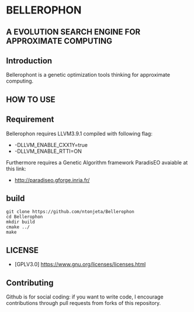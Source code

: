 BELLEROPHON
==============================================================
A EVOLUTION SEARCH ENGINE FOR APPROXIMATE COMPUTING
-------------------------------------------------





Introduction
------------


Bellerophont is a genetic optimization tools thinking for approximate computing.


HOW TO USE
-------------

Requirement 
-------------

Bellerophon requires LLVM3.9.1 compiled with following flag: 

* -DLLVM_ENABLE_CXX1Y=true
* -DLLVM_ENABLE_RTTI=ON

Furthermore requires a Genetic Algorithm framework ParadisEO avaiable at this link:
 
* http://paradiseo.gforge.inria.fr/


build 
--------

    git clone https://github.com/ntonjeta/Bellerophon
    cd Bellerophon
    mkdir build
    cmake ../ 
    make

LICENSE 
--------

* [GPLV3.0] https://www.gnu.org/licenses/licenses.html

Contributing
----------

Github is for social coding: if you want to write code, I encourage contributions through pull requests from forks of this repository. 
